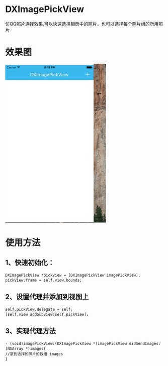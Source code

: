 # DXImagePickView
仿QQ照片选择效果,可以快速选择相册中的照片，也可以选择每个照片组的所用照片
# 效果图
![image](https://github.com/ding379985418/DXImagePickView/blob/master/photoPickView.gif)
# 使用方法
## 1、快速初始化：
	DXImagePickView *pickView = [DXImagePickView imagePickView];
	pickView.frame = self.view.bounds;
## 2、设置代理并添加到视图上
	self.pickView.delegate = self;
	[self.view addSubview:self.pickView];
## 3、实现代理方法
	- (void)imagePickView:(DXImagePickView *)imagePickView didSendImages:(NSArray *)images{
	//拿到选择的照片的数组 images
	}
